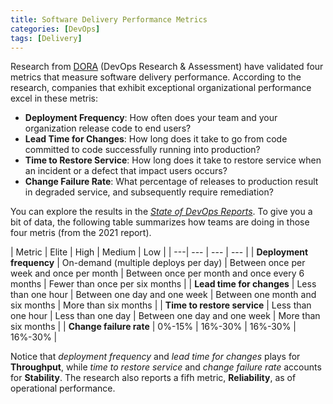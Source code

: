 ```yaml
---
title: Software Delivery Performance Metrics
categories: [DevOps]
tags: [Delivery]
---
```


Research from [DORA](https://www.devops-research.com) (DevOps Research & Assessment) have validated four metrics that measure software delivery performance. According to the research, companies that exhibit exceptional organizational performance excel in these metris:

- **Deployment Frequency**: How often does your team and your organization release code to end users?
- **Lead Time for Changes**: How long does it take to go from code committed to code successfully running into production?
- **Time to Restore Service**: How long does it take to restore service when an incident or a defect that impact users occurs?
- **Change Failure Rate**: What percentage of releases to production result in degraded service, and subsequently require remediation?

You can explore the results in the [*State of DevOps Reports*](https://www.devops-research.com/research.html). To give you a bit of data, the following table summarizes how teams are doing in those four metris (from the 2021 report).

| Metric | Elite | High | Medium | Low |
| ---| --- | --- | --- |
| **Deployment frequency** | On-demand (multiple deploys per day) | Between once per week and once per month | Between once per month and once every 6 months | Fewer than once per six months |
| **Lead time for changes** | Less than one hour | Between one day and one week | Between one month and six months | More than six months |
| **Time to restore service** | Less than one hour | Less than one day | Between one day and one week | More than six months |
| **Change failure rate** | 0%-15% | 16%-30% | 16%-30% | 16%-30% |

Notice that *deployment frequency* and *lead time for changes* plays for **Throughput**, while *time to restore service* and *change failure rate* accounts for **Stability**. The research also reports a fifh metric, **Reliability**, as of operational performance.